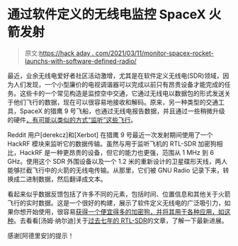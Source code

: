 # 通过软件定义的无线电监控 SpaceX 火箭发射

> 原文:[https://hack aday . com/2021/03/11/monitor-spacex-rocket-launchs-with-software-defined-radio/](https://hackaday.com/2021/03/11/monitor-spacex-rocket-launches-with-software-defined-radio/)

最近，业余无线电爱好者社区活动激增，尤其是在软件定义无线电(SDR)领域，因为人们发现，一个小型廉价的电视调谐器可以完成以前只有昂贵设备才能完成的任务。这些卡的一个常见构造是监控空中交通，它通过无线电以数据包的形式发送关于他们飞行的数据，现在可以很容易地接收和解码。原来，另一种类型的交通工具，SpaceX 的猎鹰 9 号飞船，也通过无线电报告数据，并且通过一些稍微升级的硬件[，有可能以类似的方式“监听”这些飞行](https://www.rtl-sdr.com/receiving-space-x-falcon-9-telemetry-with-a-hackrf-and-1-2m-satellite-dish/)。

Reddit 用户[derekcz]和[Xerbot] 在猎鹰 9 号最近一次发射期间使用了一个 HackRF 模块来监听它的数据传输。虽然与用于监听飞机的 RTL-SDR 加密狗相比，HackRF 是一种更昂贵的设备，但它的能力也更强，范围从 1 MHz 到 6 GHz。使用这个 SDR 外围设备以及一个 1.2 米的重新设计的卫星碟形天线，两人能够拦截飞行中的火箭的无线电传输。从那里，它们被 GNU Radio 记录下来，转换成二进制数据，然后翻译成文本。

看起来似乎数据反馈包括了许多不同的元素，包括时间、位置信息和其他关于火箭飞行的实时数据。这是一个很好的构建，展示了软件定义无线电的广泛吸引力，如果你想开始使用，很容易[获得一个便宜得多的加密狗，并将其用于各种应用，如这种](https://hackaday.com/2020/10/22/tracking-boats-and-ships-in-real-time-at-the-same-time/)。去看看[汤姆·纳尔迪]关于[过去七年的 RTL-SDR](https://hackaday.com/2019/07/31/rtl-sdr-seven-years-later/)的文章，了解一下最新进展。

感谢[阿德里安]的提示！